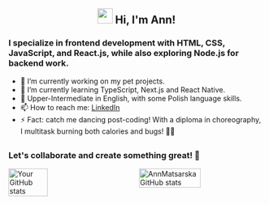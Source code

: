 <h2 align="center"><img src = "https://raw.githubusercontent.com/MartinHeinz/MartinHeinz/master/wave.gif" width = 30px> Hi, I'm Ann!</h2>

### I specialize in frontend development with HTML, CSS, JavaScript, and React.js, while also exploring Node.js for backend work.

- 🔭 I’m currently working on my pet projects.
- 🌱 I’m currently learning TypeScript, Next.js and React Native.
- 💬 Upper-Intermediate in English, with some Polish language skills.
- 📫 How to reach me: [LinkedIn](https://www.linkedin.com/in/anna-matsarska/)
- ⚡ Fact:
  catch me dancing post-coding! With a diploma in choreography, I multitask burning both calories and bugs! 💃🔥

##

### Let's collaborate and create something great! 🚀

<div style="display: flex; justify-content: space-between;">
 <img src="https://github-readme-stats.vercel.app/api/top-langs/?username=AnnMatsarska&layout=compact&theme=dark" alt="Your GitHub stats" width="39%">
  <img src="https://github-readme-stats.vercel.app/api?username=AnnMatsarska&show=contribs,prs&theme=dark" alt="AnnMatsarska GitHub stats" width="49%">
 
</div>
